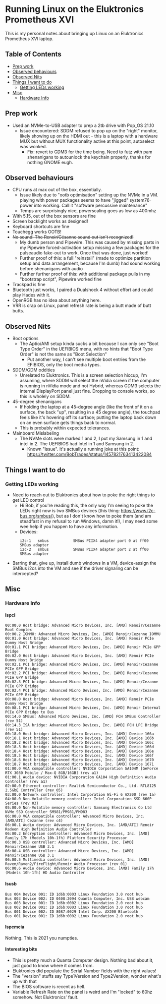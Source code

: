 # Running Linux on the Eluktronics Prometheus XVI

This is my personal notes about bringing up Linux on an Eluktronics Prometheus XVI laptop.

## Table of Contents
* [Prep work](#prep-work)
* [Observed behaviours](#observed-behaviours)
* [Observed Nits](#observed-nits)
* [Things I want to do](#things-i-want-to-do)
   * [Getting LEDs working](#getting-leds-working)
* [Misc](#misc)
   * [Hardware Info](#hardware-info)

## Prep work

* Used an NVMe-to-USB adapter to prep a 2tb drive with Pop_OS 21.10
    * Issue encountered: SDDM refused to pop up on the "right" monitor, likely showing up on the HDMI out - this is a laptop with a hardware MUX but without MUX functionality active at this point, autoselect was wonked.
        * Fix: revert to GDM3 for the time being. Need to futz with pam shenanigans to autounlock the keychain properly, thanks for nothing GNOME eugh.

## Observed behaviours

* CPU runs at max out of the box, essentially.
    * Issue likely due to "ootb optimisation" setting up the NVMe in a VM. playing with power packages seems to have "jigged" system76-power into working. Call it "software percussive maintenance"
    * Temps are surprisingly nice, powerscaling goes as low as 400mhz
* With 5.15, out of the box sensors are fine
* Screen backlight works as designed!
* Keyboard shortcuts are fine
* Touchegg works OOTB!
* ~~No sound! The Renoir/Césanne sound out isn't recognized!~~
    * My dumb person and Pipewire. This was caused by missing parts in my Pipewire forced-activation setup missing a few packages for the pulseaudio fake-out to work. Once that was done, just worked!
    * Further proof of this: a full "reinstall" (made to optimize partition setup and data arrangement, because I'm dumb) had sound working before shenanigans with audio
    * Further further proof of this: with additional package pulls in my "bootstrap script", Pipewire worked fine
* Trackpad is fine
* Bluetooth just works, I paired a Dualshock 4 without effort and could play Hades with it.
* OpenRGB has no idea about anything here.
* VRR is crap on Linux, panel refresh rate is being a butt made of butt butts.

## Observed Nits

* Boot options
   * The Aptio/AMI setup kinda sucks a bit because I can only see "Boot Type Order" in the UEFIBIOS menu, with no hints that "Boot Type Order" is not the same as "Boot Selection" 
      * Put another way, I can't see multiple boot entries from the EFIBIOS, only the boot media types.
* SDDM/GDM oddities
   * Unrelated to Eluktronics. This is a screen selection hiccup, I'm assuming, where SDDM will select the nVidia screen if the computer is running in nVidia mode and not Hybrid, whereas GDM3 selects the internal DisplayPort panel just fine. Dropping to console works, so this is wholely on SDDM.
* 45-degree shenanigans
   * If holding the laptop at a 45-degree angle (like the front of it on a surface, the back "up", resulting in a 45 degree angle), the touchpad feels like it's hovering off its surface; putting the laptop back down on an even surface gets things back to normal.
   * This is probably within expected tolerances.
* Mainboard Mislabeling
   * The NVMe slots were marked 1 and 2, I put my Samsung in 1 and intel in 2. The UEFIBIOS had Intel in 1 and Samsung in 2.
      * Known "issue". It's actually a running joke at this point: https://twitter.com/BobTrades/status/1457821763413422084

## Things I want to do

### Getting LEDs working
* Need to reach out to Eluktronics about how to poke the right things to get LED control
    * Hi Bob, if you're reading this, the only way I'm seeing to poke the LEDs right now is two SMBus devices (this thing: https://www.i2c-bus.org/smbus/), but as I don't know how to poke them (and am steadfast in my refusal to run Windows, damn it!), I may need some wee help if you happen to have any information.
    * Devices: 
      ```
      i2c-1   smbus           SMBus PIIX4 adapter port 0 at ff00      SMBus adapter
      i2c-2   smbus           SMBus PIIX4 adapter port 2 at ff00      SMBus adapter
      ```
* Barring that, give up, install dumb windows in a VM, device-assign the SMBus i2cs into the VM and see if the driver signaling can be intercepted?

## Misc

### Hardware Info

#### lspci
```
00:00.0 Host bridge: Advanced Micro Devices, Inc. [AMD] Renoir/Cezanne Root Complex
00:00.2 IOMMU: Advanced Micro Devices, Inc. [AMD] Renoir/Cezanne IOMMU
00:01.0 Host bridge: Advanced Micro Devices, Inc. [AMD] Renoir PCIe Dummy Host Bridge
00:01.1 PCI bridge: Advanced Micro Devices, Inc. [AMD] Renoir PCIe GPP Bridge
00:02.0 Host bridge: Advanced Micro Devices, Inc. [AMD] Renoir PCIe Dummy Host Bridge
00:02.1 PCI bridge: Advanced Micro Devices, Inc. [AMD] Renoir/Cezanne PCIe GPP Bridge
00:02.2 PCI bridge: Advanced Micro Devices, Inc. [AMD] Renoir/Cezanne PCIe GPP Bridge
00:02.3 PCI bridge: Advanced Micro Devices, Inc. [AMD] Renoir/Cezanne PCIe GPP Bridge
00:02.4 PCI bridge: Advanced Micro Devices, Inc. [AMD] Renoir/Cezanne PCIe GPP Bridge
00:08.0 Host bridge: Advanced Micro Devices, Inc. [AMD] Renoir PCIe Dummy Host Bridge
00:08.1 PCI bridge: Advanced Micro Devices, Inc. [AMD] Renoir Internal PCIe GPP Bridge to Bus
00:14.0 SMBus: Advanced Micro Devices, Inc. [AMD] FCH SMBus Controller (rev 51)
00:14.3 ISA bridge: Advanced Micro Devices, Inc. [AMD] FCH LPC Bridge (rev 51)
00:18.0 Host bridge: Advanced Micro Devices, Inc. [AMD] Device 166a
00:18.1 Host bridge: Advanced Micro Devices, Inc. [AMD] Device 166b
00:18.2 Host bridge: Advanced Micro Devices, Inc. [AMD] Device 166c
00:18.3 Host bridge: Advanced Micro Devices, Inc. [AMD] Device 166d
00:18.4 Host bridge: Advanced Micro Devices, Inc. [AMD] Device 166e
00:18.5 Host bridge: Advanced Micro Devices, Inc. [AMD] Device 166f
00:18.6 Host bridge: Advanced Micro Devices, Inc. [AMD] Device 1670
00:18.7 Host bridge: Advanced Micro Devices, Inc. [AMD] Device 1671
01:00.0 VGA compatible controller: NVIDIA Corporation GA104M [GeForce RTX 3080 Mobile / Max-Q 8GB/16GB] (rev a1)
01:00.1 Audio device: NVIDIA Corporation GA104 High Definition Audio Controller (rev a1)
02:00.0 Ethernet controller: Realtek Semiconductor Co., Ltd. RTL8125 2.5GbE Controller (rev 05)
03:00.0 Network controller: Intel Corporation Wi-Fi 6 AX200 (rev 1a)
04:00.0 Non-Volatile memory controller: Intel Corporation SSD 660P Series (rev 03)
05:00.0 Non-Volatile memory controller: Samsung Electronics Co Ltd NVMe SSD Controller SM981/PM981/PM983
06:00.0 VGA compatible controller: Advanced Micro Devices, Inc. [AMD/ATI] Cezanne (rev c4)
06:00.1 Audio device: Advanced Micro Devices, Inc. [AMD/ATI] Renoir Radeon High Definition Audio Controller
06:00.2 Encryption controller: Advanced Micro Devices, Inc. [AMD] Family 17h (Models 10h-1fh) Platform Security Processor
06:00.3 USB controller: Advanced Micro Devices, Inc. [AMD] Renoir/Cezanne USB 3.1
06:00.4 USB controller: Advanced Micro Devices, Inc. [AMD] Renoir/Cezanne USB 3.1
06:00.5 Multimedia controller: Advanced Micro Devices, Inc. [AMD] Raven/Raven2/FireFlight/Renoir Audio Processor (rev 01)
06:00.6 Audio device: Advanced Micro Devices, Inc. [AMD] Family 17h (Models 10h-1fh) HD Audio Controller
```

#### lsusb

```
Bus 004 Device 001: ID 1d6b:0003 Linux Foundation 3.0 root hub
Bus 003 Device 002: ID 0408:2094 Quanta Computer, Inc. USB webcam
Bus 003 Device 001: ID 1d6b:0002 Linux Foundation 2.0 root hub
Bus 002 Device 001: ID 1d6b:0003 Linux Foundation 3.0 root hub
Bus 001 Device 002: ID 8087:0029 Intel Corp. AX200 Bluetooth
Bus 001 Device 001: ID 1d6b:0002 Linux Foundation 2.0 root hub
```

#### lspcmcia

Nothing. This is 2021 you numpties.

#### Interesting bits

* This is pretty much a Quanta Computer design. Nothing bad about it, just good to know where it comes from.
* Eluktronics did populate the Serial Number fields with the right values!
* The "version" stuffs say Type1Version and Type2Version, wonder what's up with that
* The BIOS software is recent as hell.
* Variable Refresh Rate on the panel is weird and I'm "locked" to 60hz somehow. Not Eluktronics' fault.
